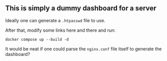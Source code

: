 ## This is simply a dummy dashboard for a server

Ideally one can generate a `.htpasswd` file to use.

After that, modify some links here and there and run:
```
docker compose up --build -d
```
It would be neat if one could parse the `nginx.conf` file itself to generate the dashboard?
